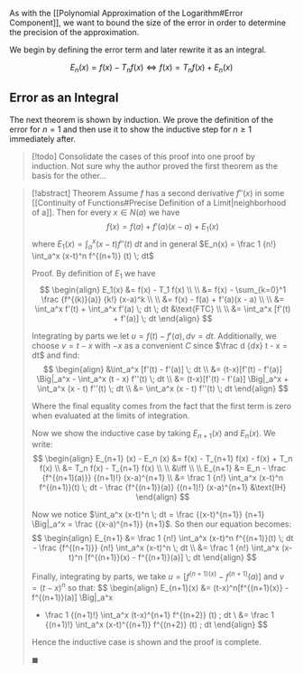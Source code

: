 As with the [[Polynomial Approximation of the Logarithm#Error Component]], we want to bound the size of the error in order to determine the precision of the approximation.

We begin by defining the error term and later rewrite it as an integral.

$$
E_n(x) = f(x) - T_n f(x) \iff f(x) = T_n f(x) + E_n(x)
$$

## Error as an Integral

The next theorem is shown by induction. We prove the definition of the error for $n = 1$ and then use it to show the inductive step for $n \geqslant 1$ immediately after.

> [!todo]
> Consolidate the cases of this proof into one proof by induction. Not sure why the author proved the first theorem as the basis for the other...

> [!abstract] Theorem
> Assume $f$ has a second derivative $f''(x)$ in some [[Continuity of Functions#Precise Definition of a Limit|neighborhood of a]]. Then for every $x \in N(a)$ we have
> $$
> f(x) = f(a) + f'(a)(x - a) + E_1(x)
> $$
> where $E_1(x) = \int_a^x (x-t) f''(t) \; dt$ and in general $E_n(x) = \frac 1 {n!} \int_a^x (x-t)^n f^{(n+1)} (t) \; dt$
>
> Proof.
> By definition of $E_1$ we have
> $$
> \begin{align}
> E_1(x) &= f(x) - T_1 f(x) \\ \\
> &= f(x) - \sum_{k=0}^1 \frac {f^{(k)}(a)} {k!} (x-a)^k \\ \\
> &= f(x) - f(a) + f'(a)(x - a) \\ \\
> &= \int_a^x f'(t) + \int_a^x f'(a) \; dt \; dt &\text{FTC} \\ \\
> &= \int_a^x [f'(t) + f'(a)] \; dt
> \end{align}
> $$
>
> Integrating by parts we let $u = f(t) - f'(a), dv = dt$. Additionally, we choose $v = t - x$ with $-x$ as a convenient $C$ since $\frac d {dx} t - x = dt$ and find:
> $$
> \begin{align}
> &\int_a^x [f'(t) - f'(a)] \; dt
> \\ &= (t-x)[f'(t) - f'(a)] \Big|_a^x - \int_a^x (t - x) f''(t) \; dt \\
> &= (t-x)[f'(t) - f'(a)] \Big|_a^x + \int_a^x (x - t) f''(t) \; dt \\
> &= \int_a^x (x - t) f''(t) \; dt
> \end{align}
> $$
>
> Where the final equality comes from the fact that the first term is zero when evaluated at the limits of integration.
>
> Now we show the inductive case by taking $E_{n+1} (x)$ and $E_n(x)$. We write:
> $$
> \begin{align}
> E_{n+1} (x) - E_n (x) &= f(x) - T_{n+1} f(x) - f(x) + T_n f(x) \\
> &= T_n f(x) - T_{n+1} f(x) \\ \\
> &\iff \\ \\
> E_{n+1} &= E_n - \frac {f^{(n+1)(a)}} {(n+1)!} (x-a)^{n+1} \\
> &= \frac 1 {n!} \int_a^x (x-t)^n f^{(n+1)}(t) \; dt - \frac {f^{(n+1)}(a)} {(n+1)!} (x-a)^{n+1} &\text{IH}
> \end{align}
> $$
>
> Now we notice $\int_a^x (x-t)^n \; dt = \frac {(x-t)^{n+1}} {n+1} \Big|_a^x = \frac {(x-a)^{n+1}} {n+1}$. So then our equation becomes:
> $$
> \begin{align}
> E_{n+1} &= \frac 1 {n!} \int_a^x (x-t)^n f^{(n+1)}(t) \; dt -
> \frac {f^{(n+1)}} {n!} \int_a^x (x-t)^n \; dt \\
> &= \frac 1 {n!} \int_a^x (x-t)^n [f^{(n+1)}(x) - f^{(n+1)}(a)] \; dt
> \end{align}
> $$
>
> Finally, integrating by parts, we take $u = [f^{(n+1)(x)} - f^{(n+1)}(a)]$ and $v = (t-x)^n$ so that:
> $$
> \begin{align}
> E_{n+1}(x)
> &= (t-x)^n[f^{(n+1)(x)} - f^{(n+1)}(a)] \Big|_a^x
> - \frac 1 {(n+1)!} \int_a^x (t-x)^{n+1} f^{(n+2)} (t) \; dt  \\
> &= \frac 1 {(n+1)!} \int_a^x (x-t)^{(n+1)} f^{(n+2)} (t)  \; dt
> \end{align}
> $$
>
> Hence the inductive case is shown and the proof is complete.
>
> $\blacksquare$
